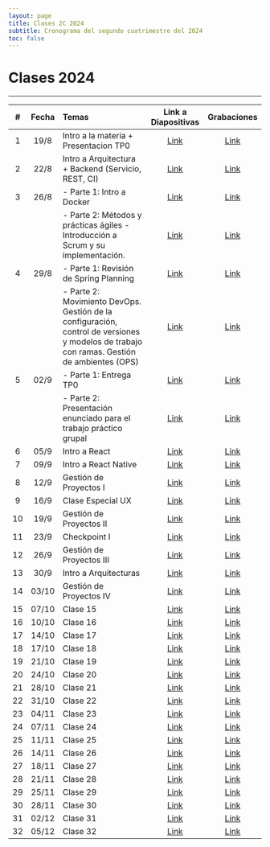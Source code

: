 ```yaml
---
layout: page
title: Clases 2C 2024
subtitle: Cronograma del segundo cuatrimestre del 2024
toc: false
---
```


# Clases 2024
___


| #  | Fecha  | Temas  | Link a Diapositivas | Grabaciones |
|:--:|:------:|:------|:--------------------:|:-----------:|
| 1  | 19/8   | Intro a la materia + Presentacion TP0 | [Link](https://docs.google.com/presentation/d/1azmxbqeu7Xt34mEEhYwaCApLgUPNtl_4K4QW7FK89Ms/edit?usp=sharing) | [Link](https://www.youtube.com/watch?v=Kyjdxncu3cI) |
| 2  | 22/8   | Intro a Arquitectura + Backend (Servicio, REST, CI) | [Link](https://ta049-ingsoftii.slack.com/files/U02DC3LMBAA/F07JQBA0TFT/clase_2p__introduccion_backend.pdf) | [Link](https://www.youtube.com/watch?v=NBfaMV99iak) |
| 3  | 26/8   | - Parte 1: Intro a Docker | [Link](https://docs.google.com/presentation/d/1gSJQu9PCnJyBVRuwc5ZyHqlK_b3HGUhbJQZkEtmsx7I/) | [Link](https://youtu.be/ZHYBfDZgOOU) |
|    |        | - Parte 2: Métodos y prácticas ágiles - Introducción a Scrum y su implementación.  | [Link](https://docs.google.com/presentation/d/1LOBXQQLJ4xmSWclnthnCt12QV8bREGif/edit?usp=sharing&ouid=112745612467982329179&rtpof=true&sd=true) | [Link](https://www.youtube.com/watch?v=SkF76pVlj7k) |
| 4  | 29/8   | - Parte 1: Revisión de Spring Planning | [Link](#) | [Link](#) |
|    |        | - Parte 2: Movimiento DevOps. Gestión de la configuración, control de versiones y modelos de trabajo con ramas.  Gestión de ambientes (OPS)  | [Link](#) | [Link](#) |
| 5  | 02/9   | - Parte 1: Entrega TP0 | [Link](#) | [Link](#) |
|    |        | - Parte 2: Presentación enunciado para el trabajo práctico grupal | [Link](#) | [Link](#) |
| 6  | 05/9   | Intro a React | [Link](#) | [Link](#) |
| 7  | 09/9   | Intro a React Native | [Link](#) | [Link](#) |
| 8  | 12/9   | Gestión de Proyectos I | [Link](#) | [Link](#) |
| 9  | 16/9   | Clase Especial UX | [Link](#) | [Link](#) |
| 10 | 19/9   | Gestión de Proyectos II | [Link](#) | [Link](#) |
| 11 | 23/9   | Checkpoint I | [Link](#) | [Link](#) |
| 12 | 26/9   | Gestión de Proyectos III | [Link](#) | [Link](#) |
| 13 | 30/9   | Intro a Arquitecturas | [Link](#) | [Link](#) |
| 14 | 03/10  | Gestión de Proyectos IV | [Link](#) | [Link](#) |
| 15 | 07/10  | Clase 15 | [Link](#) | [Link](#) |
| 16 | 10/10  | Clase 16 | [Link](#) | [Link](#) |
| 17 | 14/10  | Clase 17 | [Link](#) | [Link](#) |
| 18 | 17/10  | Clase 18 | [Link](#) | [Link](#) |
| 19 | 21/10  | Clase 19 | [Link](#) | [Link](#) |
| 20 | 24/10  | Clase 20 | [Link](#) | [Link](#) |
| 21 | 28/10  | Clase 21 | [Link](#) | [Link](#) |
| 22 | 31/10  | Clase 22 | [Link](#) | [Link](#) |
| 23 | 04/11  | Clase 23 | [Link](#) | [Link](#) |
| 24 | 07/11  | Clase 24 | [Link](#) | [Link](#) |
| 25 | 11/11  | Clase 25 | [Link](#) | [Link](#) |
| 26 | 14/11  | Clase 26 | [Link](#) | [Link](#) |
| 27 | 18/11  | Clase 27 | [Link](#) | [Link](#) |
| 28 | 21/11  | Clase 28 | [Link](#) | [Link](#) |
| 29 | 25/11  | Clase 29 | [Link](#) | [Link](#) |
| 30 | 28/11  | Clase 30 | [Link](#) | [Link](#) |
| 31 | 02/12  | Clase 31 | [Link](#) | [Link](#) |
| 32 | 05/12  | Clase 32 | [Link](#) | [Link](#) |

